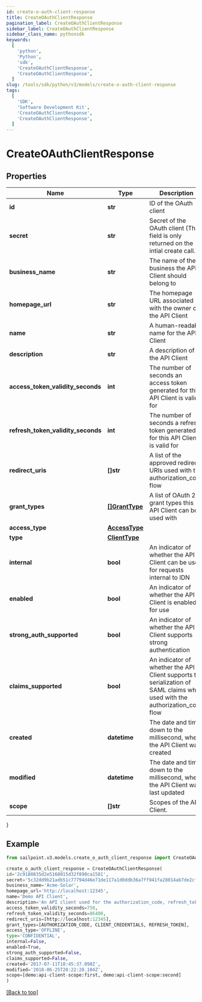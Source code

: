 ```yaml
---
id: create-o-auth-client-response
title: CreateOAuthClientResponse
pagination_label: CreateOAuthClientResponse
sidebar_label: CreateOAuthClientResponse
sidebar_class_name: pythonsdk
keywords:
  [
    'python',
    'Python',
    'sdk',
    'CreateOAuthClientResponse',
    'CreateOAuthClientResponse',
  ]
slug: /tools/sdk/python/v3/models/create-o-auth-client-response
tags:
  [
    'SDK',
    'Software Development Kit',
    'CreateOAuthClientResponse',
    'CreateOAuthClientResponse',
  ]
---
```


# CreateOAuthClientResponse

## Properties

| Name | Type | Description | Notes |
| --- | --- | --- | --- |
| **id** | **str** | ID of the OAuth client | [required] |
| **secret** | **str** | Secret of the OAuth client (This field is only returned on the intial create call.) | [required] |
| **business_name** | **str** | The name of the business the API Client should belong to | [required] |
| **homepage_url** | **str** | The homepage URL associated with the owner of the API Client | [required] |
| **name** | **str** | A human-readable name for the API Client | [required] |
| **description** | **str** | A description of the API Client | [required] |
| **access_token_validity_seconds** | **int** | The number of seconds an access token generated for this API Client is valid for | [required] |
| **refresh_token_validity_seconds** | **int** | The number of seconds a refresh token generated for this API Client is valid for | [required] |
| **redirect_uris** | **[]str** | A list of the approved redirect URIs used with the authorization_code flow | [required] |
| **grant_types** | [**[]GrantType**](grant-type) | A list of OAuth 2.0 grant types this API Client can be used with | [required] |
| **access_type** | [**AccessType**](access-type) |  | [required] |
| **type** | [**ClientType**](client-type) |  | [required] |
| **internal** | **bool** | An indicator of whether the API Client can be used for requests internal to IDN | [required] |
| **enabled** | **bool** | An indicator of whether the API Client is enabled for use | [required] |
| **strong_auth_supported** | **bool** | An indicator of whether the API Client supports strong authentication | [required] |
| **claims_supported** | **bool** | An indicator of whether the API Client supports the serialization of SAML claims when used with the authorization_code flow | [required] |
| **created** | **datetime** | The date and time, down to the millisecond, when the API Client was created | [required] |
| **modified** | **datetime** | The date and time, down to the millisecond, when the API Client was last updated | [required] |
| **scope** | **[]str** | Scopes of the API Client. | [required] |

}

## Example

```python
from sailpoint.v3.models.create_o_auth_client_response import CreateOAuthClientResponse

create_o_auth_client_response = CreateOAuthClientResponse(
id='2c9180835d2e5168015d32f890ca1581',
secret='5c32dd9b21adb51c77794d46e71de117a1d0ddb36a7ff941fa28014ab7de2cf3',
business_name='Acme-Solar',
homepage_url='http://localhost:12345',
name='Demo API Client',
description='An API client used for the authorization_code, refresh_token, and client_credentials flows',
access_token_validity_seconds=750,
refresh_token_validity_seconds=86400,
redirect_uris=[http://localhost:12345],
grant_types=[AUTHORIZATION_CODE, CLIENT_CREDENTIALS, REFRESH_TOKEN],
access_type='OFFLINE',
type='CONFIDENTIAL',
internal=False,
enabled=True,
strong_auth_supported=False,
claims_supported=False,
created='2017-07-11T18:45:37.098Z',
modified='2018-06-25T20:22:28.104Z',
scope=[demo:api-client-scope:first, demo:api-client-scope:second]
)

```

[[Back to top]](#)
